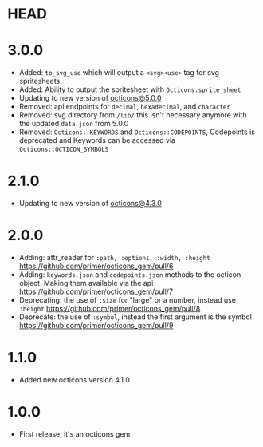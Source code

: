 # HEAD

# 3.0.0

- Added: `to_svg_use` which will output a `<svg><use>` tag for svg spritesheets
- Added: Ability to output the spritesheet with `Octicons.sprite_sheet`
- Updating to new version of [octicons@5.0.0](https://github.com/primer/octicons/blob/master/CHANGELOG.md#500)
- Removed: api endpoints for `decimal`, `hexadecimal`, and `character`
- Removed: svg directory from `/lib/` this isn't necessary anymore with the updated `data.json` from 5.0.0
- Removed: `Octicons::KEYWORDS` and `Octicons::CODEPOINTS`, Codepoints is deprecated and Keywords can be accessed via `Octicons::OCTICON_SYMBOLS`

# 2.1.0

- Updating to new version of [octicons@4.3.0](https://github.com/primer/octicons/blob/master/CHANGELOG.md#430)

# 2.0.0

- Adding: attr_reader for `:path, :options, :width, :height` https://github.com/primer/octicons_gem/pull/6
- Adding: `keywords.json` and `codepoints.json` methods to the octicon object. Making them available via the api https://github.com/primer/octicons_gem/pull/7
- Deprecating: the use of `:size` for "large" or a number, instead use `:height` https://github.com/primer/octicons_gem/pull/8
- Deprecate: the use of `:symbol`, instead the first argument is the symbol https://github.com/primer/octicons_gem/pull/9

# 1.1.0

- Added new octicons version 4.1.0

# 1.0.0

- First release, it's an octicons gem.
